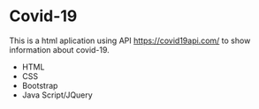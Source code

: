 # Covid-19

This is a html aplication using API https://covid19api.com/ 
to show information about covid-19.

- HTML
- CSS
- Bootstrap
- Java Script/JQuery
